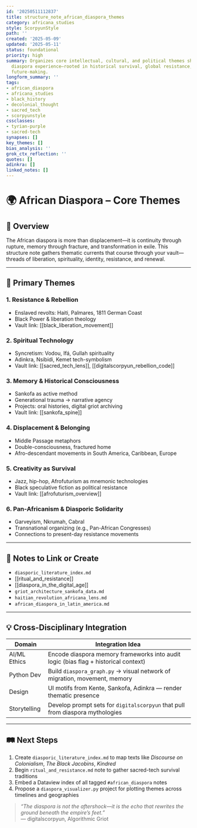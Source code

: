 ```yaml
---
id: '20250511112837'
title: structure_note_african_diaspora_themes
category: africana_studies
style: ScorpyunStyle
path: ''
created: '2025-05-09'
updated: '2025-05-11'
status: foundational
priority: high
summary: Organizes core intellectual, cultural, and political themes shaping the African
  diaspora experience—rooted in historical survival, global resistance, and generative
  future-making.
longform_summary: ''
tags:
- african_diaspora
- africana_studies
- black_history
- decolonial_thought
- sacred_tech
- scorpyunstyle
cssclasses:
- tyrian-purple
- sacred-tech
synapses: []
key_themes: []
bias_analysis: ''
grok_ctx_reflection: ''
quotes: []
adinkra: []
linked_notes: []
---
```



# 🌍 African Diaspora – Core Themes

## 🔑 Overview

The African diaspora is more than displacement—it is continuity through rupture, memory through fracture, and transformation in exile. This structure note gathers thematic currents that course through your vault—threads of liberation, spirituality, identity, resistance, and renewal.

---

## 🧠 Primary Themes

### 1. **Resistance & Rebellion**
- Enslaved revolts: Haiti, Palmares, 1811 German Coast  
- Black Power & liberation theology  
- Vault link: [[black_liberation_movement]]

### 2. **Spiritual Technology**
- Syncretism: Vodou, Ifá, Gullah spirituality  
- Adinkra, Nsibidi, Kemet tech-symbolism  
- Vault link: [[sacred_tech_lens]], [[digitalscorpyun_rebellion_code]]

### 3. **Memory & Historical Consciousness**
- Sankofa as active method  
- Generational trauma → narrative agency  
- Projects: oral histories, digital griot archiving  
- Vault link: [[sankofa_spine]]

### 4. **Displacement & Belonging**
- Middle Passage metaphors  
- Double-consciousness, fractured home  
- Afro-descendant movements in South America, Caribbean, Europe

### 5. **Creativity as Survival**
- Jazz, hip-hop, Afrofuturism as mnemonic technologies  
- Black speculative fiction as political resistance  
- Vault link: [[afrofuturism_overview]]

### 6. **Pan-Africanism & Diasporic Solidarity**
- Garveyism, Nkrumah, Cabral  
- Transnational organizing (e.g., Pan-African Congresses)  
- Connections to present-day resistance movements

---

## 🔗 Notes to Link or Create

- `diasporic_literature_index.md`  
- [[ritual_and_resistance]]  
- [[diaspora_in_the_digital_age]]  
- `griot_architecture_sankofa_data.md`  
- `haitian_revolution_africana_lens.md`  
- `african_diaspora_in_latin_america.md`

---

## 💡 Cross-Disciplinary Integration

| Domain        | Integration Idea |
|---------------|------------------|
| AI/ML Ethics  | Encode diaspora memory frameworks into audit logic (bias flag + historical context) |
| Python Dev    | Build `diaspora_graph.py` → visual network of migration, movement, memory |
| Design        | UI motifs from Kente, Sankofa, Adinkra — render thematic presence |
| Storytelling  | Develop prompt sets for `digitalscorpyun` that pull from diaspora mythologies |

---

## 🛤️ Next Steps

1. Create `diasporic_literature_index.md` to map texts like *Discourse on Colonialism*, *The Black Jacobins*, *Kindred*  
2. Begin `ritual_and_resistance.md` note to gather sacred-tech survival traditions  
3. Embed a Dataview index of all tagged `#african_diaspora` notes  
4. Propose a `diaspora_visualizer.py` project for plotting themes across timelines and geographies  

> _“The diaspora is not the aftershock—it is the echo that rewrites the ground beneath the empire’s feet.”_  
> — digitalscorpyun, Algorithmic Griot  
